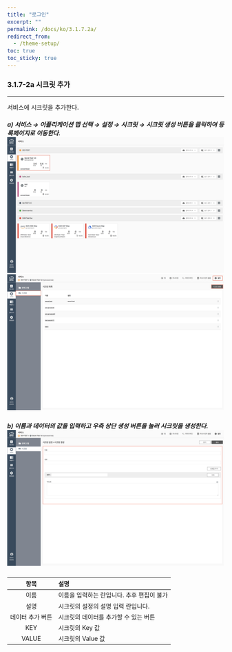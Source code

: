 ```yaml
---
title: "로그인"
excerpt: ""
permalink: /docs/ko/3.1.7.2a/
redirect_from:
  - /theme-setup/
toc: true
toc_sticky: true
---
```


### 3.1.7-2a 시크릿 추가

---

서비스에 시크릿을 추가한다.

##### a\) 서비스 → 어플리케이션 맵 선택 → 설정 → 시크릿 → 시크릿 생성 버튼을 클릭하여 등록페이지로 이동한다.![](/assets/KR/3.0.0/3.1.7-2a_1.png)![](/assets/KR/3.0.0/3.1.7-2a_2.png)

##### b\) 이름과 데이터의 값을 입력하고 우측 상단 생성 버튼을 눌러 시크릿을 생성한다.![](/assets/KR/3.0.0/3.1.7-2a_3.png)

| **항목** | **설명** |
| :---: | :--- |
| 이름 | 이름을 입력하는 란입니다. 추후 편집이 불가 |
| 설명 | 시크릿의 설정의 설명 입력 란입니다. |
| 데이터 추가 버튼 | 시크릿의 데이터를 추가할 수 있는 버튼 |
| KEY | 시크릿의 Key 값 |
| VALUE | 시크릿의 Value 값 |
